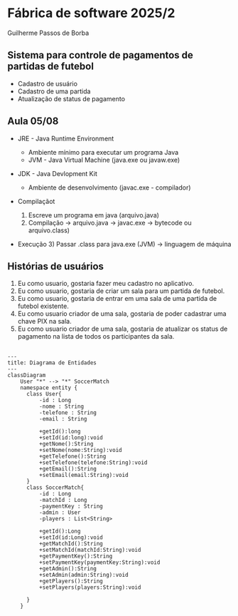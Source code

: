# Fábrica de software 2025/2

Guilherme Passos de Borba

## Sistema para controle de pagamentos de partidas de futebol
  * Cadastro de usuário
  * Cadastro de uma partida
  * Atualização de status de pagamento


## Aula 05/08

- JRE - Java Runtime Environment
    - Ambiente mínimo para executar um programa Java
    - JVM - Java Virtual Machine (java.exe ou javaw.exe)

- JDK - Java Devlopment Kit
    - Ambiente de desenvolvimento (javac.exe - compilador)

- Compilaçãot
  1) Escreve um programa em java (arquivo.java)
  2) Compilação -> arquivo.java -> javac.exe -> bytecode ou arquivo.class)
- Execução
  3) Passar .class para java.exe (JVM) -> linguagem de máquina


## Histórias de usuários

1) Eu como usuario, gostaria fazer meu cadastro no aplicativo.
2) Eu como usuario, gostaria de criar um sala para um partida de futebol.
3) Eu como usuario, gostaria de entrar em uma sala de uma partida de futebol existente.
4) Eu como usuario criador de uma sala, gostaria de poder cadastrar uma chave PIX na sala.
5) Eu como usuario criador de uma sala, gostaria de atualizar os status de pagamento na lista de todos os participantes da sala.

##

```mermaid
---
title: Diagrama de Entidades
---
classDiagram
    User "*" --> "*" SoccerMatch
    namespace entity {
      class User{
          -id : Long
          -nome : String
          -telefone : String
          -email : String

          +getId():long
          +setId(id:long):void
          +getNome():String
          +setNome(nome:String):void
          +getTelefone():String
          +setTelefone(telefone:String):void
          +getEmail():String
          +setEmail(email:String):void
      }
      class SoccerMatch{
          -id : Long
          -matchId : Long
          -paymentKey : String
          -admin : User
          -players : List<String>

          +getId():Long
          +setId(id:Long):void
          +getMatchId():String
          +setMatchId(matchId:String):void
          +getPaymentKey():String
          +setPaymentKey(paymentKey:String):void
          +getAdmin():String
          +setAdmin(admin:String):void
          +getPlayers():String
          +setPlayers(players:String):void

      }
    }
   

